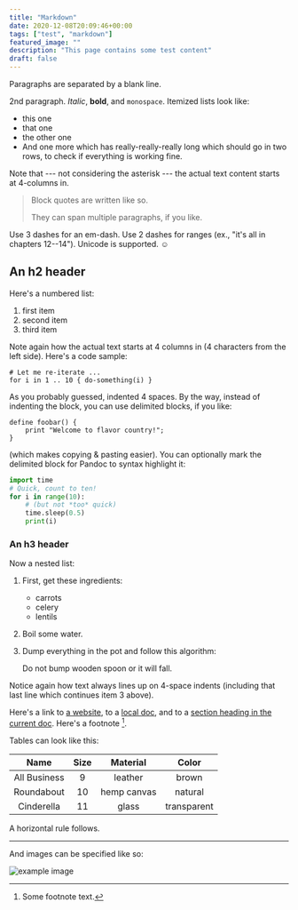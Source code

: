 ```yaml
---
title: "Markdown"
date: 2020-12-08T20:09:46+00:00
tags: ["test", "markdown"]
featured_image: ""
description: "This page contains some test content"
draft: false
---
```


Paragraphs are separated by a blank line.

2nd paragraph. *Italic*, **bold**, and `monospace`. Itemized lists look like:

  * this one
  * that one
  * the other one
  * And one more which has really-really-really long which should go in two rows, to check if everything is working fine.

Note that --- not considering the asterisk --- the actual text content starts
at 4-columns in.

> Block quotes are
> written like so.
>
> They can span multiple paragraphs,
> if you like.

Use 3 dashes for an em-dash. Use 2 dashes for ranges (ex., "it's all in 
chapters 12--14"). Unicode is supported. ☺

## An h2 header

Here's a numbered list:

 1. first item
 2. second item
 3. third item

Note again how the actual text starts at 4 columns in (4 characters from the 
left side). Here's a code sample:

    # Let me re-iterate ...
    for i in 1 .. 10 { do-something(i) }

As you probably guessed, indented 4 spaces. By the way, instead of indenting 
the block, you can use delimited blocks, if you like:

~~~
define foobar() {
    print "Welcome to flavor country!";
}
~~~

(which makes copying & pasting easier). You can optionally mark the delimited
block for Pandoc to syntax highlight it:

~~~python
import time
# Quick, count to ten!
for i in range(10):
    # (but not *too* quick)
    time.sleep(0.5)
    print(i)
~~~

### An h3 header ###

Now a nested list:

 1. First, get these ingredients:

      * carrots
      * celery
      * lentils

 2. Boil some water.

 3. Dump everything in the pot and follow
    this algorithm:

    Do not bump wooden spoon or it will fall.

Notice again how text always lines up on 4-space indents (including that last
line which continues item 3 above).

Here's a link to [a website](http://foo.bar), to a [local doc](local-doc.html), 
and to a [section heading in the current doc](#an-h2-header). Here's a footnote
[^1].

[^1]: Some footnote text.

Tables can look like this:

| Name          | Size    | Material      | Color          |
| :-----------: | :-----: | :-----------: | :------------: |
| All Business  | 9       | leather       | brown          |
| Roundabout    | 10      | hemp canvas   | natural        |
| Cinderella    | 11      | glass         | transparent    |

A horizontal rule follows.

* * *

And images can be specified like so:

![example image](https://github.com/ezitisitis/le-bloge/blob/master/images/sample-image.jpg?raw=true "Image by Florian Klauer")
